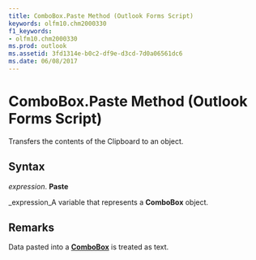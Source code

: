 ```yaml
---
title: ComboBox.Paste Method (Outlook Forms Script)
keywords: olfm10.chm2000330
f1_keywords:
- olfm10.chm2000330
ms.prod: outlook
ms.assetid: 3fd1314e-b0c2-df9e-d3cd-7d0a06561dc6
ms.date: 06/08/2017
---
```



# ComboBox.Paste Method (Outlook Forms Script)

Transfers the contents of the Clipboard to an object.


## Syntax

 _expression_. **Paste**

 _expression_A variable that represents a  **ComboBox** object.


## Remarks

Data pasted into a  **[ComboBox](combobox-object-outlook-forms-script.md)** is treated as text.


